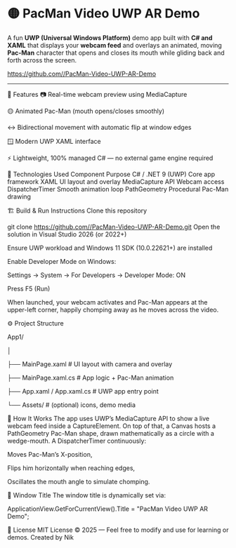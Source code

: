 # 🟡 PacMan Video UWP AR Demo

A fun **UWP (Universal Windows Platform)** demo app built with **C# and XAML** that displays your **webcam feed** and overlays an animated, moving **Pac-Man** character that opens and closes its mouth while gliding back and forth across the screen.

[https://github.com/<your-username>/PacMan-Video-UWP-AR-Demo](https://github.com/z1000biker/UWP-Demo-AR-Pacman/blob/master)

---

🚀 Features
📷 Real-time webcam preview using MediaCapture

🟡 Animated Pac-Man (mouth opens/closes smoothly)

↔️ Bidirectional movement with automatic flip at window edges

🪟 Modern UWP XAML interface

⚡ Lightweight, 100% managed C# — no external game engine required

🧩 Technologies Used
Component	Purpose
C# / .NET 9 (UWP)	Core app framework
XAML	UI layout and overlay
MediaCapture API	Webcam access
DispatcherTimer	Smooth animation loop
PathGeometry	Procedural Pac-Man drawing

🏗️ Build & Run Instructions
Clone this repository


git clone  https://github.com//PacMan-Video-UWP-AR-Demo.git
Open the solution in Visual Studio 2026 (or 2022+)

Ensure UWP workload and Windows 11 SDK (10.0.22621+) are installed

Enable Developer Mode on Windows:

Settings → System → For Developers → Developer Mode: ON

Press F5 (Run)

When launched, your webcam activates and Pac-Man appears at the upper-left corner, happily chomping away as he moves across the video.

⚙️ Project Structure

App1/

│

├── MainPage.xaml              # UI layout with camera and overlay

├── MainPage.xaml.cs           # App logic + Pac-Man animation

├── App.xaml / App.xaml.cs     # UWP app entry point

└── Assets/                    # (optional) icons, demo media

🧠 How It Works
The app uses UWP’s MediaCapture API to show a live webcam feed inside a CaptureElement.
On top of that, a Canvas hosts a PathGeometry Pac-Man shape, drawn mathematically as a circle with a wedge-mouth.
A DispatcherTimer continuously:

Moves Pac-Man’s X-position,

Flips him horizontally when reaching edges,

Oscillates the mouth angle to simulate chomping.

🪪 Window Title
The window title is dynamically set via:


ApplicationView.GetForCurrentView().Title = "PacMan Video UWP AR Demo";



📜 License
MIT License © 2025 — Feel free to modify and use for learning or demos.
Created by Nik
